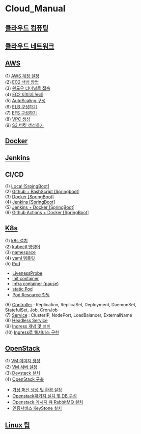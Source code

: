 # Cloud_Manual

## [클라우드 컴퓨팅](./Data/Document/%ED%81%B4%EB%9D%BC%EC%9A%B0%EB%93%9C%20%EC%BB%B4%ED%93%A8%ED%8C%85.md)<br>

## [클라우드 네트워크](./Data/Document/%ED%81%B4%EB%9D%BC%EC%9A%B0%EB%93%9C%20%EB%84%A4%ED%8A%B8%EC%9B%8C%ED%81%AC.md)

## [AWS](./Data/Document/AWS.md)

(1) [AWS 계정 설정](./Data/Document/AWSaccount.md)<br>
(2) [EC2 생성 방법](./Data/Document/EC2.md)<br>
(3) [윈도우 터미널로 접속](./Data/Document/%ED%84%B0%EB%AF%B8%EB%84%90.md)<br>
(4) [EC2 이미지 복제](./Data/Document/EC2_Img.md)<br>
(5) [AutoScaling 구성](./Data/Document/AutoScaling.md)<br>
(6) [ELB 구성하기](./Data/Document/ELB.md)<br>
(7) [EFS 구성하기](./Data/Document/EFS.md)<br>
(8) [VPC 생성](./Data/Document/VPC.md)<br>
(9) [S3 버킷 생성하기](./Data/Document/S3-Bucket.md)<br>

## [Docker](./Data/Document/Docker.md)

## [Jenkins](./Data/Document/Jenkins.md)

## CI/CD

(1) [Local \[SrpingBoot\]](<Data/Document/Local [SpringBoot].md>)\
(2) [Github + BashScript \[Springboot\]](<Data/Document/Github [SpringBoot].md>)\
(3) [Docker \[SpringBoot\]](<Data/Document/Docker [Springboot].md>)\
(4) [Jenkins \[SpringBoot\]](<Data/Document/Jenkins [SpringBooot].md>)\
(5) [Jenkins + Docker \[SpringBoot\]](<Data/Document/Jenkins+Docker [SpringBoot].md>)\
(6) [Github Actions + Docker \[SpringBoot\]](<Data/Document/GithubActions+Docker [SpringBoot].md>)

## [K8s](Data/Document/k8s.md)

(1) [k8s 설치](//Data/Document/k8s%20%EC%84%A4%EC%B9%98.md)<br>
(2) [kubectl 명령어](Data/Document/kubectl명령어.md)<br>
(3) [namespace](Data/Document/k8s_namespace.md)<br>
(4) [yaml 템플릿](Data/Document/k8s_yaml.md)<br>
(5) [Pod](Data/Document/k8s_Pod.md)

- [LivenessProbe](Data/Document/k8s_livenessProbe.md)
- [init container](<Data/Document/k8s_init container.md>)
- [infra container (pause)](<Data/Document/k8s_infra container.md>)
- [static Pod](Data/Document/k8s_staticPod.md)
- [Pod Resource 할당](Data/Document/k8s_PodResource.md)

(6) [Controller](Data/Document/k8s_controller.md) : Replication, ReplicaSet, Deployment, DaemonSet, StatefulSet, Job, CronJob<br>
(7) [Service](./Data/Document/k8s_service.md) : ClusterIP, NodePort, LoadBalancer, ExternalName<br>
(8) [Headless Service](./Data/Document/k8s_headlessService.md)<br>
(9) [Ingress 개념 및 설치](./Data/Document/k8s_ingress.md)<br>
(10) [Ingress로 웹서비스 구현](./Data/Document/k8s_ingress_WebServer.md)<br>

## [OpenStack](Data/Document/OpenStack.md)

(1) [VM 이미지 생성](Data/Document/VM.md)\
(2) [VM 서버 설정](Data/Document/openstack-vmset.md)\
(3) [Devstack 설치](Data/Document/Devstack.md)\
(4) [OpenStack 구축](Data/Document/OpenStack구축.md)

- [가상 머신 생성 및 환경 설정](<Data/Document/가상 머신 생성 및 환경 설정.md>)
- [Openstack패키지 설치 및 DB 구성](<Data/Document/Openstack패키지 설치 및 DB 구성.md>)
- [Openstack 메시지 큐 RabbitMQ 설치](<Data/Document/Openstack 메시지 큐 RabbitMQ 설치.md>)
- [인증서비스 KeyStone 설치](Data/Document/Openstack_keystone.md)

## [Linux 팁](Data/Document/Linux.md)
